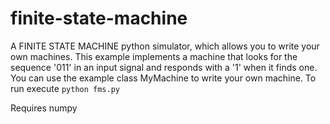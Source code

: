finite-state-machine
============

A FINITE STATE MACHINE python simulator, which allows you to write your own machines. This example implements a machine that looks for the sequence '011' in an input signal and responds with a '1' when it finds one.
You can use the example class MyMachine to write your own machine. 
To run execute
`python fms.py`

Requires numpy
